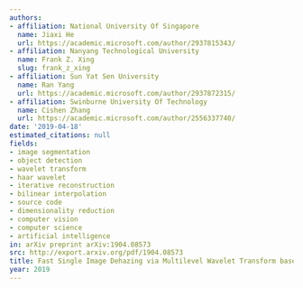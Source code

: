 ```yaml
---
authors:
- affiliation: National University Of Singapore
  name: Jiaxi He
  url: https://academic.microsoft.com/author/2937815343/
- affiliation: Nanyang Technological University
  name: Frank Z. Xing
  slug: frank_z_xing
- affiliation: Sun Yat Sen University
  name: Ran Yang
  url: https://academic.microsoft.com/author/2937872315/
- affiliation: Swinburne University Of Technology
  name: Cishen Zhang
  url: https://academic.microsoft.com/author/2556337740/
date: '2019-04-18'
estimated_citations: null
fields:
- image segmentation
- object detection
- wavelet transform
- haar wavelet
- iterative reconstruction
- bilinear interpolation
- source code
- dimensionality reduction
- computer vision
- computer science
- artificial intelligence
in: arXiv preprint arXiv:1904.08573
src: http://export.arxiv.org/pdf/1904.08573
title: Fast Single Image Dehazing via Multilevel Wavelet Transform based Optimization.
year: 2019
---
```

